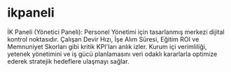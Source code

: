 # ikpaneli
İK Paneli (Yönetici Paneli): Personel Yönetimi için tasarlanmış merkezi dijital kontrol noktasıdır. Çalışan Devir Hızı, İşe Alım Süresi, Eğitim ROI ve Memnuniyet Skorları gibi kritik KPI'ları anlık izler. Kurum içi verimliliği, yetenek yönetimini ve iş gücü planlamasını veri odaklı kararlarla optimize ederek stratejik hedeflere ulaşmayı sağlar.
